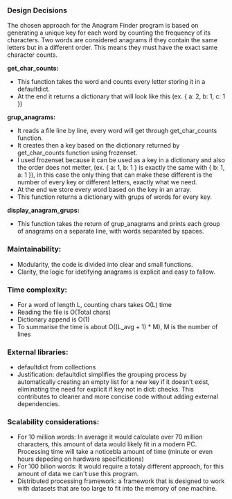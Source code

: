 ### Design Decisions

The chosen approach for the Anagram Finder program is based on generating a unique key for each word by counting the frequency of its characters. Two words are considered anagrams if they contain the same letters but in a different order. This means they must have the exact same character counts.

**get_char_counts:**

- This function takes the word and counts every letter storing it in a defaultdict.
- At the end it returns a dictionary that will look like this (ex. { a: 2, b: 1, c: 1 })

**grup_anagrams:**

- It reads a file line by line, every word will get through get_char_counts function.
- It creates then a key based on the dictionary returned by get_char_counts function using frozenset.
- I used frozenset because it can be used as a key in a dictionary and also the order does not metter, (ex. { a: 1, b: 1 } is exactly the same with { b: 1, a: 1 }), in this case the only thing that can make these different is the number of every key or different letters, exactly what we need.
- At the end we store every word based on the key in an array.
- This function returns a dictionary with grups of words for every key.

**display_anagram_grups:**

- This function takes the return of grup_anagrams and prints each group of anagrams on a separate line, with words separated by spaces.

### Maintainability:

- Modularity, the code is divided into clear and small functions.
- Clarity, the logic for idetifying anagrams is explicit and easy to fallow.

### Time complexity:

- For a word of length L, counting chars takes O(L) time
- Reading the file is O(Total chars)
- Dictionary append is O(1)
- To summarise the time is about O((L_avg + 1) \* M), M is the number of lines

### External libraries:

- defaultdict from collections
- Justification: defaultdict simplifies the grouping process by automatically creating an empty list for a new key if it doesn't exist, eliminating the need for explicit if key not in dict: checks. This contributes to cleaner and more concise code without adding external dependencies.

### Scalability considerations:

- For 10 million words: In average it would calculate over 70 million characters, this amount of data would likely fit in a modern PC. Processing time will take a noticebla amount of time (minute or even hours depeding on hardware specifications)
- For 100 bilion words: It would require a totaly different approach, for this amount of data we can't use this program.
- Distributed processing framework: a framework that is designed to work with datasets that are too large to fit into the memory of one machine.
